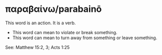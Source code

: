 # παραβαίνω/parabainō
This word is an action. It is a verb.

* This word can mean to violate or break something.
* This word can mean to turn away from something or leave something.

See: Matthew 15:2, 3; Acts 1:25

